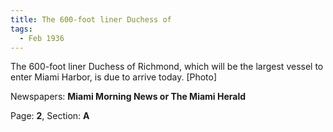 ```yaml
---  
title: The 600-foot liner Duchess of  
tags:  
  - Feb 1936  
---  
```

  
The 600-foot liner Duchess of Richmond, which will be the largest vessel to enter Miami Harbor, is due to arrive today. [Photo]  
  
Newspapers: **Miami Morning News or The Miami Herald**  
  
Page: **2**, Section: **A** 

